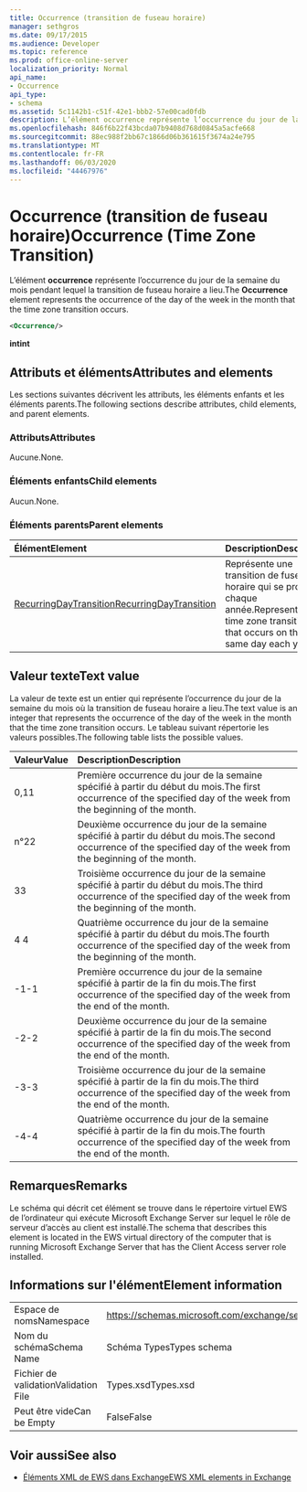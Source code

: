 ```yaml
---
title: Occurrence (transition de fuseau horaire)
manager: sethgros
ms.date: 09/17/2015
ms.audience: Developer
ms.topic: reference
ms.prod: office-online-server
localization_priority: Normal
api_name:
- Occurrence
api_type:
- schema
ms.assetid: 5c1142b1-c51f-42e1-bbb2-57e00cad0fdb
description: L’élément occurrence représente l’occurrence du jour de la semaine du mois pendant lequel la transition de fuseau horaire a lieu.
ms.openlocfilehash: 846f6b22f43bcda07b9408d768d0845a5acfe668
ms.sourcegitcommit: 88ec988f2bb67c1866d06b361615f3674a24e795
ms.translationtype: MT
ms.contentlocale: fr-FR
ms.lasthandoff: 06/03/2020
ms.locfileid: "44467976"
---
```

# <a name="occurrence-time-zone-transition"></a><span data-ttu-id="a0f08-103">Occurrence (transition de fuseau horaire)</span><span class="sxs-lookup"><span data-stu-id="a0f08-103">Occurrence (Time Zone Transition)</span></span>

<span data-ttu-id="a0f08-104">L’élément **occurrence** représente l’occurrence du jour de la semaine du mois pendant lequel la transition de fuseau horaire a lieu.</span><span class="sxs-lookup"><span data-stu-id="a0f08-104">The **Occurrence** element represents the occurrence of the day of the week in the month that the time zone transition occurs.</span></span> 
  
```xml
<Occurrence/>
```

<span data-ttu-id="a0f08-105">**int**</span><span class="sxs-lookup"><span data-stu-id="a0f08-105">**int**</span></span>

## <a name="attributes-and-elements"></a><span data-ttu-id="a0f08-106">Attributs et éléments</span><span class="sxs-lookup"><span data-stu-id="a0f08-106">Attributes and elements</span></span>

<span data-ttu-id="a0f08-107">Les sections suivantes décrivent les attributs, les éléments enfants et les éléments parents.</span><span class="sxs-lookup"><span data-stu-id="a0f08-107">The following sections describe attributes, child elements, and parent elements.</span></span>
  
### <a name="attributes"></a><span data-ttu-id="a0f08-108">Attributs</span><span class="sxs-lookup"><span data-stu-id="a0f08-108">Attributes</span></span>

<span data-ttu-id="a0f08-109">Aucune.</span><span class="sxs-lookup"><span data-stu-id="a0f08-109">None.</span></span>
  
### <a name="child-elements"></a><span data-ttu-id="a0f08-110">Éléments enfants</span><span class="sxs-lookup"><span data-stu-id="a0f08-110">Child elements</span></span>

<span data-ttu-id="a0f08-111">Aucun.</span><span class="sxs-lookup"><span data-stu-id="a0f08-111">None.</span></span>
  
### <a name="parent-elements"></a><span data-ttu-id="a0f08-112">Éléments parents</span><span class="sxs-lookup"><span data-stu-id="a0f08-112">Parent elements</span></span>

|<span data-ttu-id="a0f08-113">**Élément**</span><span class="sxs-lookup"><span data-stu-id="a0f08-113">**Element**</span></span>|<span data-ttu-id="a0f08-114">**Description**</span><span class="sxs-lookup"><span data-stu-id="a0f08-114">**Description**</span></span>|
|:-----|:-----|
|[<span data-ttu-id="a0f08-115">RecurringDayTransition</span><span class="sxs-lookup"><span data-stu-id="a0f08-115">RecurringDayTransition</span></span>](recurringdaytransition.md) <br/> |<span data-ttu-id="a0f08-116">Représente une transition de fuseau horaire qui se produit chaque année.</span><span class="sxs-lookup"><span data-stu-id="a0f08-116">Represents a time zone transition that occurs on the same day each year.</span></span>  <br/> |
   
## <a name="text-value"></a><span data-ttu-id="a0f08-117">Valeur texte</span><span class="sxs-lookup"><span data-stu-id="a0f08-117">Text value</span></span>

<span data-ttu-id="a0f08-118">La valeur de texte est un entier qui représente l’occurrence du jour de la semaine du mois où la transition de fuseau horaire a lieu.</span><span class="sxs-lookup"><span data-stu-id="a0f08-118">The text value is an integer that represents the occurrence of the day of the week in the month that the time zone transition occurs.</span></span> <span data-ttu-id="a0f08-119">Le tableau suivant répertorie les valeurs possibles.</span><span class="sxs-lookup"><span data-stu-id="a0f08-119">The following table lists the possible values.</span></span>
  
|<span data-ttu-id="a0f08-120">**Valeur**</span><span class="sxs-lookup"><span data-stu-id="a0f08-120">**Value**</span></span>|<span data-ttu-id="a0f08-121">**Description**</span><span class="sxs-lookup"><span data-stu-id="a0f08-121">**Description**</span></span>|
|:-----|:-----|
|<span data-ttu-id="a0f08-122">0,1</span><span class="sxs-lookup"><span data-stu-id="a0f08-122">1</span></span>  <br/> |<span data-ttu-id="a0f08-123">Première occurrence du jour de la semaine spécifié à partir du début du mois.</span><span class="sxs-lookup"><span data-stu-id="a0f08-123">The first occurrence of the specified day of the week from the beginning of the month.</span></span>  <br/> |
|<span data-ttu-id="a0f08-124">n°2</span><span class="sxs-lookup"><span data-stu-id="a0f08-124">2</span></span>  <br/> |<span data-ttu-id="a0f08-125">Deuxième occurrence du jour de la semaine spécifié à partir du début du mois.</span><span class="sxs-lookup"><span data-stu-id="a0f08-125">The second occurrence of the specified day of the week from the beginning of the month.</span></span>  <br/> |
|<span data-ttu-id="a0f08-126">3</span><span class="sxs-lookup"><span data-stu-id="a0f08-126">3</span></span>  <br/> |<span data-ttu-id="a0f08-127">Troisième occurrence du jour de la semaine spécifié à partir du début du mois.</span><span class="sxs-lookup"><span data-stu-id="a0f08-127">The third occurrence of the specified day of the week from the beginning of the month.</span></span>  <br/> |
|<span data-ttu-id="a0f08-128">4 </span><span class="sxs-lookup"><span data-stu-id="a0f08-128">4</span></span>  <br/> |<span data-ttu-id="a0f08-129">Quatrième occurrence du jour de la semaine spécifié à partir du début du mois.</span><span class="sxs-lookup"><span data-stu-id="a0f08-129">The fourth occurrence of the specified day of the week from the beginning of the month.</span></span>  <br/> |
|<span data-ttu-id="a0f08-130">-1</span><span class="sxs-lookup"><span data-stu-id="a0f08-130">-1</span></span>  <br/> |<span data-ttu-id="a0f08-131">Première occurrence du jour de la semaine spécifié à partir de la fin du mois.</span><span class="sxs-lookup"><span data-stu-id="a0f08-131">The first occurrence of the specified day of the week from the end of the month.</span></span>  <br/> |
|<span data-ttu-id="a0f08-132">-2</span><span class="sxs-lookup"><span data-stu-id="a0f08-132">-2</span></span>  <br/> |<span data-ttu-id="a0f08-133">Deuxième occurrence du jour de la semaine spécifié à partir de la fin du mois.</span><span class="sxs-lookup"><span data-stu-id="a0f08-133">The second occurrence of the specified day of the week from the end of the month.</span></span>  <br/> |
|<span data-ttu-id="a0f08-134">-3</span><span class="sxs-lookup"><span data-stu-id="a0f08-134">-3</span></span>  <br/> |<span data-ttu-id="a0f08-135">Troisième occurrence du jour de la semaine spécifié à partir de la fin du mois.</span><span class="sxs-lookup"><span data-stu-id="a0f08-135">The third occurrence of the specified day of the week from the end of the month.</span></span>  <br/> |
|<span data-ttu-id="a0f08-136">-4</span><span class="sxs-lookup"><span data-stu-id="a0f08-136">-4</span></span>  <br/> |<span data-ttu-id="a0f08-137">Quatrième occurrence du jour de la semaine spécifié à partir de la fin du mois.</span><span class="sxs-lookup"><span data-stu-id="a0f08-137">The fourth occurrence of the specified day of the week from the end of the month.</span></span>  <br/> |
   
## <a name="remarks"></a><span data-ttu-id="a0f08-138">Remarques</span><span class="sxs-lookup"><span data-stu-id="a0f08-138">Remarks</span></span>

<span data-ttu-id="a0f08-139">Le schéma qui décrit cet élément se trouve dans le répertoire virtuel EWS de l’ordinateur qui exécute Microsoft Exchange Server sur lequel le rôle de serveur d’accès au client est installé.</span><span class="sxs-lookup"><span data-stu-id="a0f08-139">The schema that describes this element is located in the EWS virtual directory of the computer that is running Microsoft Exchange Server that has the Client Access server role installed.</span></span>
  
## <a name="element-information"></a><span data-ttu-id="a0f08-140">Informations sur l'élément</span><span class="sxs-lookup"><span data-stu-id="a0f08-140">Element information</span></span>

|||
|:-----|:-----|
|<span data-ttu-id="a0f08-141">Espace de noms</span><span class="sxs-lookup"><span data-stu-id="a0f08-141">Namespace</span></span>  <br/> |https://schemas.microsoft.com/exchange/services/2006/types  <br/> |
|<span data-ttu-id="a0f08-142">Nom du schéma</span><span class="sxs-lookup"><span data-stu-id="a0f08-142">Schema Name</span></span>  <br/> |<span data-ttu-id="a0f08-143">Schéma Types</span><span class="sxs-lookup"><span data-stu-id="a0f08-143">Types schema</span></span>  <br/> |
|<span data-ttu-id="a0f08-144">Fichier de validation</span><span class="sxs-lookup"><span data-stu-id="a0f08-144">Validation File</span></span>  <br/> |<span data-ttu-id="a0f08-145">Types.xsd</span><span class="sxs-lookup"><span data-stu-id="a0f08-145">Types.xsd</span></span>  <br/> |
|<span data-ttu-id="a0f08-146">Peut être vide</span><span class="sxs-lookup"><span data-stu-id="a0f08-146">Can be Empty</span></span>  <br/> |<span data-ttu-id="a0f08-147">False</span><span class="sxs-lookup"><span data-stu-id="a0f08-147">False</span></span>  <br/> |
   
## <a name="see-also"></a><span data-ttu-id="a0f08-148">Voir aussi</span><span class="sxs-lookup"><span data-stu-id="a0f08-148">See also</span></span>

- [<span data-ttu-id="a0f08-149">Éléments XML de EWS dans Exchange</span><span class="sxs-lookup"><span data-stu-id="a0f08-149">EWS XML elements in Exchange</span></span>](ews-xml-elements-in-exchange.md)


